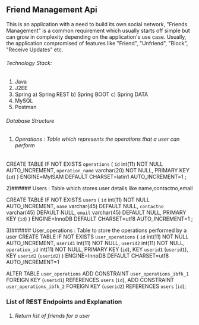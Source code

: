 ## Friend Management Api
This is an application with a need to build its own social network, "Friends Management" is a common requirement which usually starts off simple but can grow in complexity depending on the application's use case. Usually, the application compromised of features like "Friend", "Unfriend", "Block", "Receive Updates" etc.

###### Technology Stack:
1)	Java
2)	J2EE
3)	Spring 
  a)	Spring REST
  b)	Spring BOOT
  c)	Spring DATA
4)	MySQL
5)	Postman

###### Database Structure 
1) ######	Operations  :  Table which represents the operations that a user can perform

CREATE TABLE IF NOT EXISTS `operations` (
  `id` int(11) NOT NULL AUTO_INCREMENT,
  `operation_name` varchar(20) NOT NULL,
  PRIMARY KEY (`id`)
) ENGINE=MyISAM  DEFAULT CHARSET=latin1 AUTO_INCREMENT=1 ;

2)###### Users : Table which stores user details like  name,contactno,email

CREATE TABLE IF NOT EXISTS `users` (
  `id` int(11) NOT NULL AUTO_INCREMENT,
  `name` varchar(45) DEFAULT NULL,
  `contactno` varchar(45) DEFAULT NULL,
  `email` varchar(45) DEFAULT NULL,
  PRIMARY KEY (`id`)
) ENGINE=InnoDB  DEFAULT CHARSET=utf8 AUTO_INCREMENT=1 ;

3)###### User_operations : Table to store the operations performed by a user
CREATE TABLE IF NOT EXISTS `user_operations` (
  `id` int(11) NOT NULL AUTO_INCREMENT,
  `userid1` int(11) NOT NULL,
  `userid2` int(11) NOT NULL,
  `operation_id` int(11) NOT NULL,
  PRIMARY KEY (`id`),
  KEY `userid1` (`userid1`),
  KEY `userid2` (`userid2`)
) ENGINE=InnoDB  DEFAULT CHARSET=utf8 AUTO_INCREMENT=1

ALTER TABLE `user_operations`
  ADD CONSTRAINT `user_operations_ibfk_1` FOREIGN KEY (`userid1`) REFERENCES `users` (`id`),
  ADD CONSTRAINT `user_operations_ibfk_2` FOREIGN KEY (`userid2`) REFERENCES `users` (`id`);

### List of REST Endpoints and Explanation
1)	###### Return list of friends for a user
  



